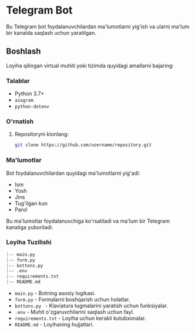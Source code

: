 # Telegram Bot

Bu Telegram bot foydalanuvchilardan ma'lumotlarni yig'ish va ularni ma'lum bir kanalda saqlash uchun yaratilgan.

## Boshlash

Loyiha qilingan virtual muhiti yoki tizimda quyidagi amallarni bajaring:

### Talablar

- Python 3.7+
- `aiogram`
- `python-dotenv`

### O'rnatish

1. Repositoryni klonlang:

   ```bash
   git clone https://github.com/username/repository.git
### Ma'lumotlar
Bot foydalanuvchilardan quyidagi ma'lumotlarni yig'adi:

- Ism
- Yosh
- Jins
- Tug'ilgan kun
- Parol

Bu ma'lumotlar foydalanuvchiga ko'rsatiladi va ma'lum bir Telegram kanaliga yuboriladi.

### Loyiha Tuzilishi
```markdown
|-- main.py
|-- form.py 
|-- bottons.py
|-- .env
|-- requirements.txt
|-- README.md
```

- `main.py` - Botning asosiy logikasi.
- `form.py` - Formalarni boshqarish uchun holatlar.
- `bottons.py ` - Klaviatura tugmalarini yaratish uchun funksiyalar.
- `.env` - Muhit o'zgaruvchilarini saqlash uchun fayl.
- `requirements.txt` - Loyiha uchun kerakli kutubxonalar.
- `README.md` - Loyihaning hujjatlari.


